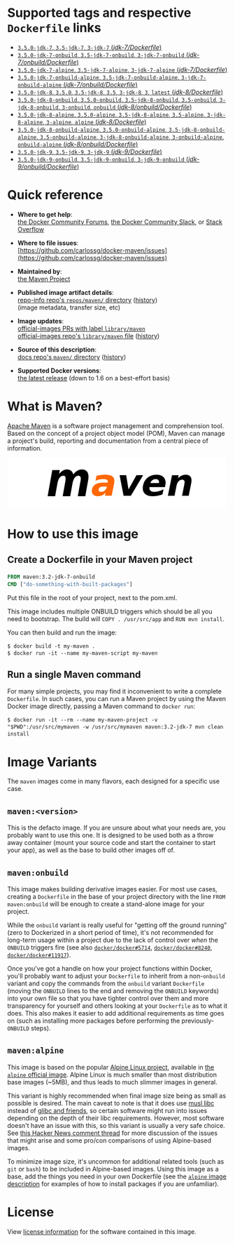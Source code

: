 <!--

********************************************************************************

WARNING:

    DO NOT EDIT "maven/README.md"

    IT IS AUTO-GENERATED

    (from the other files in "maven/" combined with a set of templates)

********************************************************************************

-->

# Supported tags and respective `Dockerfile` links

-	[`3.5.0-jdk-7`, `3.5-jdk-7`, `3-jdk-7` (*jdk-7/Dockerfile*)](https://github.com/carlossg/docker-maven/blob/ecf54b9839caed8aa2bcf9b8f7bb19594634ee89/jdk-7/Dockerfile)
-	[`3.5.0-jdk-7-onbuild`, `3.5-jdk-7-onbuild`, `3-jdk-7-onbuild` (*jdk-7/onbuild/Dockerfile*)](https://github.com/carlossg/docker-maven/blob/ecf54b9839caed8aa2bcf9b8f7bb19594634ee89/jdk-7/onbuild/Dockerfile)
-	[`3.5.0-jdk-7-alpine`, `3.5-jdk-7-alpine`, `3-jdk-7-alpine` (*jdk-7/Dockerfile*)](https://github.com/carlossg/docker-maven/blob/7e98522ee97c73c22da1b62329a0f20757bad5fb/jdk-7/Dockerfile)
-	[`3.5.0-jdk-7-onbuild-alpine`, `3.5-jdk-7-onbuild-alpine`, `3-jdk-7-onbuild-alpine` (*jdk-7/onbuild/Dockerfile*)](https://github.com/carlossg/docker-maven/blob/7e98522ee97c73c22da1b62329a0f20757bad5fb/jdk-7/onbuild/Dockerfile)
-	[`3.5.0-jdk-8`, `3.5.0`, `3.5-jdk-8`, `3.5`, `3-jdk-8`, `3`, `latest` (*jdk-8/Dockerfile*)](https://github.com/carlossg/docker-maven/blob/ecf54b9839caed8aa2bcf9b8f7bb19594634ee89/jdk-8/Dockerfile)
-	[`3.5.0-jdk-8-onbuild`, `3.5.0-onbuild`, `3.5-jdk-8-onbuild`, `3.5-onbuild`, `3-jdk-8-onbuild`, `3-onbuild`, `onbuild` (*jdk-8/onbuild/Dockerfile*)](https://github.com/carlossg/docker-maven/blob/ecf54b9839caed8aa2bcf9b8f7bb19594634ee89/jdk-8/onbuild/Dockerfile)
-	[`3.5.0-jdk-8-alpine`, `3.5.0-alpine`, `3.5-jdk-8-alpine`, `3.5-alpine`, `3-jdk-8-alpine`, `3-alpine`, `alpine` (*jdk-8/Dockerfile*)](https://github.com/carlossg/docker-maven/blob/7e98522ee97c73c22da1b62329a0f20757bad5fb/jdk-8/Dockerfile)
-	[`3.5.0-jdk-8-onbuild-alpine`, `3.5.0-onbuild-alpine`, `3.5-jdk-8-onbuild-alpine`, `3.5-onbuild-alpine`, `3-jdk-8-onbuild-alpine`, `3-onbuild-alpine`, `onbuild-alpine` (*jdk-8/onbuild/Dockerfile*)](https://github.com/carlossg/docker-maven/blob/7e98522ee97c73c22da1b62329a0f20757bad5fb/jdk-8/onbuild/Dockerfile)
-	[`3.5.0-jdk-9`, `3.5-jdk-9`, `3-jdk-9` (*jdk-9/Dockerfile*)](https://github.com/carlossg/docker-maven/blob/ecf54b9839caed8aa2bcf9b8f7bb19594634ee89/jdk-9/Dockerfile)
-	[`3.5.0-jdk-9-onbuild`, `3.5-jdk-9-onbuild`, `3-jdk-9-onbuild` (*jdk-9/onbuild/Dockerfile*)](https://github.com/carlossg/docker-maven/blob/ecf54b9839caed8aa2bcf9b8f7bb19594634ee89/jdk-9/onbuild/Dockerfile)

# Quick reference

-	**Where to get help**:  
	[the Docker Community Forums](https://forums.docker.com/), [the Docker Community Slack](https://blog.docker.com/2016/11/introducing-docker-community-directory-docker-community-slack/), or [Stack Overflow](https://stackoverflow.com/search?tab=newest&q=docker)

-	**Where to file issues**:  
	[https://github.com/carlossg/docker-maven/issues](https://github.com/carlossg/docker-maven/issues)

-	**Maintained by**:  
	[the Maven Project](https://github.com/carlossg/docker-maven)

-	**Published image artifact details**:  
	[repo-info repo's `repos/maven/` directory](https://github.com/docker-library/repo-info/blob/master/repos/maven) ([history](https://github.com/docker-library/repo-info/commits/master/repos/maven))  
	(image metadata, transfer size, etc)

-	**Image updates**:  
	[official-images PRs with label `library/maven`](https://github.com/docker-library/official-images/pulls?q=label%3Alibrary%2Fmaven)  
	[official-images repo's `library/maven` file](https://github.com/docker-library/official-images/blob/master/library/maven) ([history](https://github.com/docker-library/official-images/commits/master/library/maven))

-	**Source of this description**:  
	[docs repo's `maven/` directory](https://github.com/docker-library/docs/tree/master/maven) ([history](https://github.com/docker-library/docs/commits/master/maven))

-	**Supported Docker versions**:  
	[the latest release](https://github.com/docker/docker/releases/latest) (down to 1.6 on a best-effort basis)

# What is Maven?

[Apache Maven](http://maven.apache.org) is a software project management and comprehension tool. Based on the concept of a project object model (POM), Maven can manage a project's build, reporting and documentation from a central piece of information.

![logo](https://raw.githubusercontent.com/docker-library/docs/e2782b8942c1af41419536078c8d0176665a005d/maven/logo.png)

# How to use this image

## Create a Dockerfile in your Maven project

```dockerfile
FROM maven:3.2-jdk-7-onbuild
CMD ["do-something-with-built-packages"]
```

Put this file in the root of your project, next to the pom.xml.

This image includes multiple ONBUILD triggers which should be all you need to bootstrap. The build will `COPY . /usr/src/app` and `RUN mvn install`.

You can then build and run the image:

```console
$ docker build -t my-maven .
$ docker run -it --name my-maven-script my-maven
```

## Run a single Maven command

For many simple projects, you may find it inconvenient to write a complete `Dockerfile`. In such cases, you can run a Maven project by using the Maven Docker image directly, passing a Maven command to `docker run`:

```console
$ docker run -it --rm --name my-maven-project -v "$PWD":/usr/src/mymaven -w /usr/src/mymaven maven:3.2-jdk-7 mvn clean install
```

# Image Variants

The `maven` images come in many flavors, each designed for a specific use case.

## `maven:<version>`

This is the defacto image. If you are unsure about what your needs are, you probably want to use this one. It is designed to be used both as a throw away container (mount your source code and start the container to start your app), as well as the base to build other images off of.

## `maven:onbuild`

This image makes building derivative images easier. For most use cases, creating a `Dockerfile` in the base of your project directory with the line `FROM maven:onbuild` will be enough to create a stand-alone image for your project.

While the `onbuild` variant is really useful for "getting off the ground running" (zero to Dockerized in a short period of time), it's not recommended for long-term usage within a project due to the lack of control over *when* the `ONBUILD` triggers fire (see also [`docker/docker#5714`](https://github.com/docker/docker/issues/5714), [`docker/docker#8240`](https://github.com/docker/docker/issues/8240), [`docker/docker#11917`](https://github.com/docker/docker/issues/11917)).

Once you've got a handle on how your project functions within Docker, you'll probably want to adjust your `Dockerfile` to inherit from a non-`onbuild` variant and copy the commands from the `onbuild` variant `Dockerfile` (moving the `ONBUILD` lines to the end and removing the `ONBUILD` keywords) into your own file so that you have tighter control over them and more transparency for yourself and others looking at your `Dockerfile` as to what it does. This also makes it easier to add additional requirements as time goes on (such as installing more packages before performing the previously-`ONBUILD` steps).

## `maven:alpine`

This image is based on the popular [Alpine Linux project](http://alpinelinux.org), available in [the `alpine` official image](https://hub.docker.com/_/alpine). Alpine Linux is much smaller than most distribution base images (~5MB), and thus leads to much slimmer images in general.

This variant is highly recommended when final image size being as small as possible is desired. The main caveat to note is that it does use [musl libc](http://www.musl-libc.org) instead of [glibc and friends](http://www.etalabs.net/compare_libcs.html), so certain software might run into issues depending on the depth of their libc requirements. However, most software doesn't have an issue with this, so this variant is usually a very safe choice. See [this Hacker News comment thread](https://news.ycombinator.com/item?id=10782897) for more discussion of the issues that might arise and some pro/con comparisons of using Alpine-based images.

To minimize image size, it's uncommon for additional related tools (such as `git` or `bash`) to be included in Alpine-based images. Using this image as a base, add the things you need in your own Dockerfile (see the [`alpine` image description](https://hub.docker.com/_/alpine/) for examples of how to install packages if you are unfamiliar).

# License

View [license information](https://www.apache.org/licenses/) for the software contained in this image.
